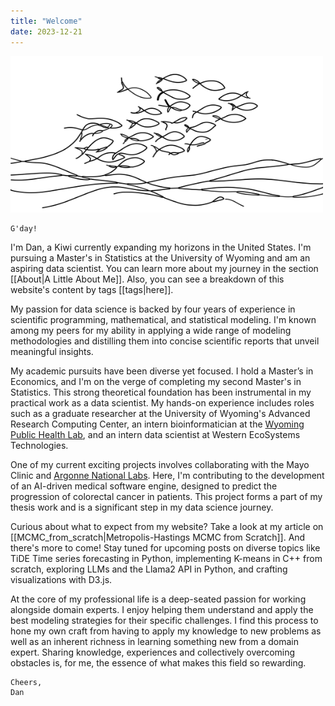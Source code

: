 ```yaml
---
title: "Welcome" 
date: 2023-12-21
---
```


<img src="./banner.svg" width="500" height="250">

```poetry
G'day!
```

I'm Dan, a Kiwi currently expanding my horizons in the United States. I'm pursuing a Master's in Statistics at the University of Wyoming and am an aspiring data scientist. You can learn more about my journey in the section [[About|A Little About Me]]. Also, you can see a breakdown of this website's content by tags [[tags|here]].

My passion for data science is backed by four years of experience in scientific programming, mathematical, and statistical modeling. I'm known among my peers for my ability in applying a wide range of modeling methodologies and distilling them into concise scientific reports that unveil meaningful insights.

My academic pursuits have been diverse yet focused. I hold a Master’s in Economics, and I'm on the verge of completing my second Master's in Statistics. This strong theoretical foundation has been instrumental in my practical work as a data scientist. My hands-on experience includes roles such as a graduate researcher at the University of Wyoming's Advanced Research Computing Center, an intern bioinformatician at the [Wyoming Public Health Lab](https://github.com/DHintz137/WastewaterSurveillancePoster), and an intern data scientist at Western EcoSystems Technologies.

One of my current exciting projects involves collaborating with the Mayo Clinic and [Argonne National Labs](https://github.com/DHintz137/Cancer_AI_Poster/tree/main). Here, I'm contributing to the development of an AI-driven medical software engine, designed to predict the progression of colorectal cancer in patients. This project forms a part of my thesis work and is a significant step in my data science journey.

Curious about what to expect from my website? Take a look at my article on [[MCMC_from_scratch|Metropolis-Hastings MCMC from Scratch]]. And there's more to come! Stay tuned for upcoming posts on diverse topics like TiDE Time series forecasting in Python, implementing K-means in C++ from scratch, exploring LLMs and the Llama2 API in Python, and crafting visualizations with D3.js.

At the core of my professional life is a deep-seated passion for working alongside domain experts. I enjoy helping them understand and apply the best modeling strategies for their specific challenges. I find this process to hone my own craft from having to apply my knowledge to new problems as well as an inherent richness in learning something new from a domain expert. Sharing knowledge, experiences and collectively overcoming obstacles is, for me, the essence of what makes this field so rewarding.



<!--
see settings at quartz/components/pages/TagContent.tsx
-->

```poetry
Cheers,
Dan
```

<!-- Embed Plotly Chart -->
<!--
<iframe src="https://chart-studio.plotly.com/~dhintz1/1.embed" width="640"
height="480" frameborder="0" allowfullscreen></iframe>
-->
